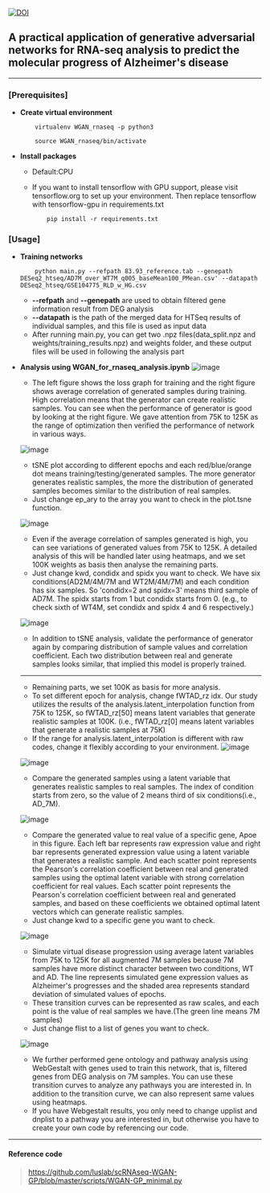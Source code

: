 [![DOI](https://zenodo.org/badge/255605797.svg)](https://zenodo.org/badge/latestdoi/255605797)
## A practical application of generative adversarial networks for RNA-seq analysis to predict the molecular progress of Alzheimer's disease  
-----
### [Prerequisites]
* __Create virtual environment__  

          virtualenv WGAN_rnaseq -p python3
          
          source WGAN_rnaseq/bin/activate  

* __Install packages__  
     * Default:CPU
     * If you want to install tensorflow with GPU support, please visit tensorflow.org to set up your environment. Then replace tensorflow with tensorflow-gpu in requirements.txt

               pip install -r requirements.txt

### [Usage]
* __Training networks__
     
          python main.py --refpath 83.93_reference.tab --genepath DESeq2_htseq/AD7M_over_WT7M_q005_baseMean100_PMean.csv' --datapath DESeq2_htseq/GSE104775_RLD_w_HG.csv  

    * __--refpath__ and __--genepath__ are used to obtain filtered gene information result from DEG analysis
    * __--datapath__ is the path of the merged data for HTSeq results of individual samples, and this file is used as input data
    * After running main.py, you can get two .npz files(data_split.npz and weights/training_results.npz) and weights folder, and these output files will be used in following the analysis part   
    
* __Analysis using WGAN_for_rnaseq_analysis.ipynb__
    ![image](https://user-images.githubusercontent.com/57948381/80566407-e64a1e80-8a2d-11ea-8ca7-a5ffaeb193cf.png)
    * The left figure shows the loss graph for training and the right figure shows average correlation of generated samples during training. High correlation means that the generator can create realistic samples. You can see when the performance of generator is good by looking at the right figure. We gave attention from 75K to 125K as the range of optimization then verified the performance of network in various ways.

    ![image](https://user-images.githubusercontent.com/57948381/80568186-8190c300-8a31-11ea-8da9-3424d7484ecc.png)
    * tSNE plot according to different epochs and each red/blue/orange dot means training/testing/generated samples. The more generator generates realistic samples, the more the distribution of generated samples becomes similar to the distribution of real samples.
    * Just change ep_ary to the array you want to check in the plot.tsne function.
    
    ![image](https://user-images.githubusercontent.com/57948381/80574499-ea316d00-8a3c-11ea-85c9-d24a16cea96b.png)
    * Even if the average correlation of samples generated is high, you can see variations of generated values from 75K to 125K. A detailed analysis of this will be handled later using heatmaps, and we set 100K weights as basis then analyse the remaining parts.
    * Just change kwd, condidx and spidx you want to check. We have six conditions(AD2M/4M/7M and WT2M/4M/7M) and each condition has six samples. So 'condidx=2 and spidx=3' means third sample of AD7M. The spidx starts from 1 but condidx starts from 0. (e.g., to check sixth of WT4M, set condidx and spidx 4 and 6 respectively.)

    ![image](https://user-images.githubusercontent.com/57948381/80571019-d551db00-8a36-11ea-8a10-eea735fc33bd.png)
    * In addition to tSNE analysis, validate the performance of generator again by comparing distribution of sample values and correlation coefficient. Each two distribution between real and generate samples looks similar, that implied this model is properly trained.
    
    ---
    * Remaining parts, we set 100K as basis for more analysis.
    * To set different epoch for analysis, change fWTAD_rz idx. Our study utilizes the results of the analysis.latent_interpolation function from 75K to 125K, so fWTAD_rz[50] means latent variables that generate realistic samples at 100K. (i.e., fWTAD_rz[0] means latent variables that generate a realistic samples at 75K)
    * If the range for analysis.latent_interpolation is different with raw codes, change it flexibly according to your environment.
    ![image](https://user-images.githubusercontent.com/57948381/80583056-ac3b4580-8a4a-11ea-8711-a64298d70128.png)
    
    
    ![image](https://user-images.githubusercontent.com/57948381/80579533-2e287000-8a45-11ea-8b33-309bc815f009.png)
    * Compare the generated samples using a latent variable that generates realistic samples to real samples. The index of condition starts from zero, so the value of 2 means third of six conditions(i.e., AD_7M).
   
    ![image](https://user-images.githubusercontent.com/57948381/80573546-1e0b9300-8a3b-11ea-9363-bfc348bf77f9.png)
    * Compare the generated value to real value of a specific gene, Apoe in this figure. Each left bar represents raw expression value and right bar represents generated expression value using a latent variable that generates a realistic sample. And each scatter point represents the Pearson's correlation coefficient between real and generated samples using the optimal latent variable with strong correlation coefficient for real values. Each scatter point represents the Pearson's correlation coefficient between real and generated samples, and based on these coefficients we obtained optimal latent vectors which can generate realistic samples.
    * Just change kwd to a specific gene you want to check.
    
    ![image](https://user-images.githubusercontent.com/57948381/80600173-f7fbe800-8a66-11ea-8b55-c5417f9bc496.png)
    * Simulate virtual disease progression using average latent variables from 75K to 125K for all augmented 7M samples because 7M samples have more distinct character between two conditions, WT and AD. The line represents simulated gene expression values as Alzheimer's progresses and the shaded area represents standard deviation of simulated values of epochs.
    * These transition curves can be represented as raw scales, and each point is the value of real samples we have.(The green line means 7M samples)
    * Just change flist to a list of genes you want to check. 
    
    ![image](https://user-images.githubusercontent.com/57948381/80604509-c5ed8480-8a6c-11ea-802f-66065bffb399.png)
    * We further performed gene ontology and pathway analysis using WebGestalt with genes used to train this network, that is, filtered genes from DEG analysis on 7M samples. You can use these transition curves to analyze any pathways you are interested in. In addition to the transition curve, we can also represent same values using heatmaps.
    * If you have Webgestalt results, you only need to change upplist and dnplist to a pathway you are interested in, but otherwise you have to create your own code by referencing our code.
    

---
#### Reference code
>https://github.com/luslab/scRNAseq-WGAN-GP/blob/master/scripts/WGAN-GP_minimal.py
